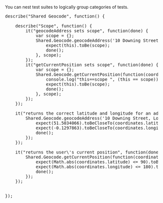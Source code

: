 You can nest test suites to logically group categories of tests.

<pre class="runnable readonly">
describe("Shared Geocode", function() {

    describe("Scope", function() {
        it("geocodeAddress sets scope", function(done) {
            var scope = {};
            Shared.Geocode.geocodeAddress('10 Downing Street, London, UK', function(coordinates) {
                expect(this).toBe(scope);
                done();
            }, scope);
        });
        it("getCurrentPosition sets scope", function(done) {
            var scope = {};
            Shared.Geocode.getCurrentPosition(function(coordinates) {
                console.log("this==scope ", (this == scope));
                expect(this).toBe(scope);
                done();
            }, scope);
        });
    });

    it("returns the correct latitude and longitude for an address", function(done) {
        Shared.Geocode.geocodeAddress('10 Downing Street, London, UK', function(coordinates) {
            expect(51.5034066).toBeCloseTo(coordinates.latitude, 2);
            expect(-0.1297863).toBeCloseTo(coordinates.longitude, 2);
            done();
        });
    });

    it("returns the user\'s current position", function(done) {
        Shared.Geocode.getCurrentPosition(function(coordinates) {
            expect(Math.abs(coordinates.latitude) <= 90).toBe(true);
            expect(Math.abs(coordinates.longitude) <= 180).toBe(true);
            done();
        });
    });


});
</pre>